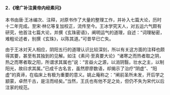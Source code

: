#### 2．《增广补注黄帝内经素问》

本书由唐·王冰编次、注释，对原书作了大量的整理工作，并补入七篇大论，历时十二年完成。至宋·林亿等复加校正，流传至今。王冰学究天人，对五运六气颇有研究，他首注七篇大论，并撰《玄珠密语》，阐明运气的道理，自述：“词理秘密，难粗论述者，别撰《玄珠》，以陈其道。”可昔早已亡失。

由于王冰对天人相应，阴阳五行的道理认识比较深刻，所以有关这方面的注释也颇得其要，甚至有其独到的见解。如注《素问·至真要大论》“诸寒之而热者取之阴，热之而寒者取之阳，所谓求其属也”说：“言益火之源，以消阴翳，壮水之主，以制阳光，故曰求其属。”已成千古名言，虽然廖廖数语，却揭示了治疗“阴虚”、“阳虚”的真谛，在临床上有极为重要的意义。姚止庵称之：“阐前圣所未发，开后学之颛蒙，卓然千古，是注而经矣。”当然，王氏也有他不足之处，但仍不失为宋代以后注家的规范。

